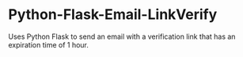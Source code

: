 # Python-Flask-Email-LinkVerify
 Uses Python Flask to send an email with a verification link that has an expiration time of 1 hour.
